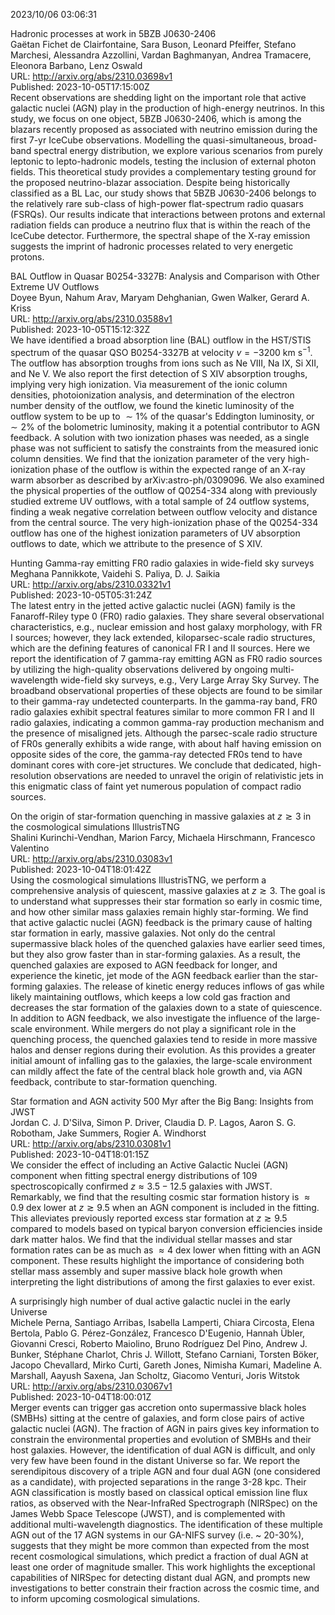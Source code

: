 2023/10/06 03:06:31  

Hadronic processes at work in 5BZB J0630-2406  
Gaëtan Fichet de Clairfontaine, Sara Buson, Leonard Pfeiffer, Stefano Marchesi, Alessandra Azzollini, Vardan Baghmanyan, Andrea Tramacere, Eleonora Barbano, Lenz Oswald  
URL: http://arxiv.org/abs/2310.03698v1  
Published: 2023-10-05T17:15:00Z  
  Recent observations are shedding light on the important role that active galactic nuclei (AGN) play in the production of high-energy neutrinos. In this study, we focus on one object, 5BZB J0630-2406, which is among the blazars recently proposed as associated with neutrino emission during the first 7-yr IceCube observations. Modelling the quasi-simultaneous, broad-band spectral energy distribution, we explore various scenarios from purely leptonic to lepto-hadronic models, testing the inclusion of external photon fields. This theoretical study provides a complementary testing ground for the proposed neutrino-blazar association. Despite being historically classified as a BL Lac, our study shows that 5BZB J0630-2406 belongs to the relatively rare sub-class of high-power flat-spectrum radio quasars (FSRQs). Our results indicate that interactions between protons and external radiation fields can produce a neutrino flux that is within the reach of the IceCube detector. Furthermore, the spectral shape of the X-ray emission suggests the imprint of hadronic processes related to very energetic protons.   

BAL Outflow in Quasar B0254-3327B: Analysis and Comparison with Other
  Extreme UV Outflows  
Doyee Byun, Nahum Arav, Maryam Dehghanian, Gwen Walker, Gerard A. Kriss  
URL: http://arxiv.org/abs/2310.03588v1  
Published: 2023-10-05T15:12:32Z  
  We have identified a broad absorption line (BAL) outflow in the HST/STIS spectrum of the quasar QSO B0254-3327B at velocity $v=-3200\text{ km s$^{-1}$}$. The outflow has absorption troughs from ions such as Ne VIII, Na IX, Si XII, and Ne V. We also report the first detection of S XIV absorption troughs, implying very high ionization. Via measurement of the ionic column densities, photoionization analysis, and determination of the electron number density of the outflow, we found the kinetic luminosity of the outflow system to be up to $\sim1\%$ of the quasar's Eddington luminosity, or $\sim2\%$ of the bolometric luminosity, making it a potential contributor to AGN feedback. A solution with two ionization phases was needed, as a single phase was not sufficient to satisfy the constraints from the measured ionic column densities. We find that the ionization parameter of the very high-ionization phase of the outflow is within the expected range of an X-ray warm absorber as described by arXiv:astro-ph/0309096. We also examined the physical properties of the outflow of Q0254-334 along with previously studied extreme UV outflows, with a total sample of 24 outflow systems, finding a weak negative correlation between outflow velocity and distance from the central source. The very high-ionization phase of the Q0254-334 outflow has one of the highest ionization parameters of UV absorption outflows to date, which we attribute to the presence of S XIV.   

Hunting Gamma-ray emitting FR0 radio galaxies in wide-field sky surveys  
Meghana Pannikkote, Vaidehi S. Paliya, D. J. Saikia  
URL: http://arxiv.org/abs/2310.03321v1  
Published: 2023-10-05T05:31:24Z  
  The latest entry in the jetted active galactic nuclei (AGN) family is the Fanaroff-Riley type 0 (FR0) radio galaxies. They share several observational characteristics, e.g., nuclear emission and host galaxy morphology, with FR I sources; however, they lack extended, kiloparsec-scale radio structures, which are the defining features of canonical FR I and II sources. Here we report the identification of 7 gamma-ray emitting AGN as FR0 radio sources by utilizing the high-quality observations delivered by ongoing multi-wavelength wide-field sky surveys, e.g., Very Large Array Sky Survey. The broadband observational properties of these objects are found to be similar to their gamma-ray undetected counterparts. In the gamma-ray band, FR0 radio galaxies exhibit spectral features similar to more common FR I and II radio galaxies, indicating a common gamma-ray production mechanism and the presence of misaligned jets. Although the parsec-scale radio structure of FR0s generally exhibits a wide range, with about half having emission on opposite sides of the core, the gamma-ray detected FR0s tend to have dominant cores with core-jet structures. We conclude that dedicated, high-resolution observations are needed to unravel the origin of relativistic jets in this enigmatic class of faint yet numerous population of compact radio sources.   

On the origin of star-formation quenching in massive galaxies at $z
  \gtrsim 3$ in the cosmological simulations IllustrisTNG  
Shalini Kurinchi-Vendhan, Marion Farcy, Michaela Hirschmann, Francesco Valentino  
URL: http://arxiv.org/abs/2310.03083v1  
Published: 2023-10-04T18:01:42Z  
  Using the cosmological simulations IllustrisTNG, we perform a comprehensive analysis of quiescent, massive galaxies at $z \gtrsim 3$. The goal is to understand what suppresses their star formation so early in cosmic time, and how other similar mass galaxies remain highly star-forming. We find that active galactic nuclei (AGN) feedback is the primary cause of halting star formation in early, massive galaxies. Not only do the central supermassive black holes of the quenched galaxies have earlier seed times, but they also grow faster than in star-forming galaxies. As a result, the quenched galaxies are exposed to AGN feedback for longer, and experience the kinetic, jet mode of the AGN feedback earlier than the star-forming galaxies. The release of kinetic energy reduces inflows of gas while likely maintaining outflows, which keeps a low cold gas fraction and decreases the star formation of the galaxies down to a state of quiescence. In addition to AGN feedback, we also investigate the influence of the large-scale environment. While mergers do not play a significant role in the quenching process, the quenched galaxies tend to reside in more massive halos and denser regions during their evolution. As this provides a greater initial amount of infalling gas to the galaxies, the large-scale environment can mildly affect the fate of the central black hole growth and, via AGN feedback, contribute to star-formation quenching.   

Star formation and AGN activity 500 Myr after the Big Bang: Insights
  from JWST  
Jordan C. J. D'Silva, Simon P. Driver, Claudia D. P. Lagos, Aaron S. G. Robotham, Jake Summers, Rogier A. Windhorst  
URL: http://arxiv.org/abs/2310.03081v1  
Published: 2023-10-04T18:01:15Z  
  We consider the effect of including an Active Galactic Nuclei (AGN) component when fitting spectral energy distributions of 109 spectroscopically confirmed $z\approx 3.5-12.5$ galaxies with JWST. Remarkably, we find that the resulting cosmic star formation history is $\approx 0.9$ dex lower at $z\gtrsim 9.5$ when an AGN component is included in the fitting. This alleviates previously reported excess star formation at $z\gtrsim 9.5$ compared to models based on typical baryon conversion efficiencies inside dark matter halos. We find that the individual stellar masses and star formation rates can be as much as $\approx 4$ dex lower when fitting with an AGN component. These results highlight the importance of considering both stellar mass assembly and super massive black hole growth when interpreting the light distributions of among the first galaxies to ever exist.   

A surprisingly high number of dual active galactic nuclei in the early
  Universe  
Michele Perna, Santiago Arribas, Isabella Lamperti, Chiara Circosta, Elena Bertola, Pablo G. Pérez-González, Francesco D'Eugenio, Hannah Übler, Giovanni Cresci, Roberto Maiolino, Bruno Rodríguez Del Pino, Andrew J. Bunker, Stéphane Charlot, Chris J. Willott, Stefano Carniani, Torsten Böker, Jacopo Chevallard, Mirko Curti, Gareth Jones, Nimisha Kumari, Madeline A. Marshall, Aayush Saxena, Jan Scholtz, Giacomo Venturi, Joris Witstok  
URL: http://arxiv.org/abs/2310.03067v1  
Published: 2023-10-04T18:00:01Z  
  Merger events can trigger gas accretion onto supermassive black holes (SMBHs) sitting at the centre of galaxies, and form close pairs of active galactic nuclei (AGN). The fraction of AGN in pairs gives key information to constrain the environmental properties and evolution of SMBHs and their host galaxies. However, the identification of dual AGN is difficult, and only very few have been found in the distant Universe so far. We report the serendipitous discovery of a triple AGN and four dual AGN (one considered as a candidate), with projected separations in the range 3-28 kpc. Their AGN classification is mostly based on classical optical emission line flux ratios, as observed with the Near-InfraRed Spectrograph (NIRSpec) on the James Webb Space Telescope (JWST), and is complemented with additional multi-wavelength diagnostics. The identification of these multiple AGN out of the 17 AGN systems in our GA-NIFS survey (i.e. ~ 20-30%), suggests that they might be more common than expected from the most recent cosmological simulations, which predict a fraction of dual AGN at least one order of magnitude smaller. This work highlights the exceptional capabilities of NIRSpec for detecting distant dual AGN, and prompts new investigations to better constrain their fraction across the cosmic time, and to inform upcoming cosmological simulations.   

